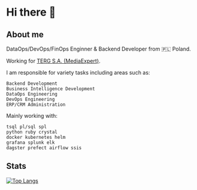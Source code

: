 <!--![mikelogaciuk](./img/homescreen.png)-->

<!-- <p align="center">
  <a href="https://github.com/mikelogaciuk">
    <img width="1000" src="https://github.com/mikelogaciuk/mikelogaciuk/raw/main/img/homescreen_n.png" alt="logo" />
  </a>
</p> -->

# Hi there 👋

## About me

DataOps/DevOps/FinOps Enginner & Backend Developer from :poland: Poland.

Working for [TERG S.A. (MediaExpert)](https://mediaexpert.pl).

I am responsible for variety tasks including areas such as:

    Backend Development
    Business Intelligence Development
    DataOps Engineering
    DevOps Engineering
    ERP/CRM Administration

Mainly working with:

    tsql pl/sql spl
    python ruby crystal
    docker kubernetes helm
    grafana splunk elk
    dagster prefect airflow ssis

## Stats

[![Top Langs](https://github-readme-stats.vercel.app/api/top-langs/?username=mikelogaciuk&layout=compact)](https://github.com/anuraghazra/github-readme-stats)
